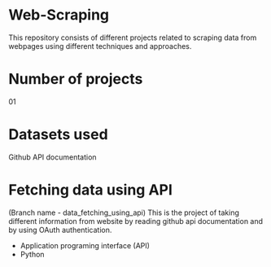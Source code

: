 # Web-Scraping
This repository consists of different projects related to scraping data from webpages using different techniques and approaches.

# Number of projects
01

# Datasets used
Github API documentation

# Fetching data using API
(Branch name - data_fetching_using_api) This is the project of taking different information from website by reading github api documentation and by using OAuth authentication.
- Application programing interface (API)
- Python
